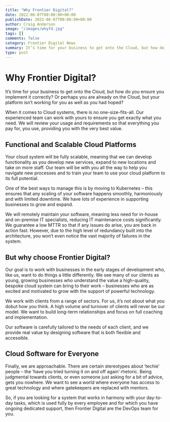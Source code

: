 ```yaml
---
title: "Why Frontier Digital?"
date: 2022-06-07T00:00:00+00:00
publishDate: 2022-06-07T00:00:00+00:00
author: Craig Anderson
image: "/images/whyfd.jpg"
tags: []
comments: false
category: Frontier Digital News
summary: It’s time for your business to get onto the Cloud, but how do you ensure you implement it correctly?
type: post
---
```


# Why Frontier Digital?

It’s time for your business to get onto the Cloud, but how do you ensure you implement it correctly? Or perhaps you are already on the Cloud, but your platform isn’t working for you as well as you had hoped?

When it comes to Cloud systems, there is no one-size-fits-all. Our experienced team can work with yours to ensure you get exactly what you need. We will review your usage and requirements so that everything you pay for, you use, providing you with the very best value.

## Functional and Scalable Cloud Platforms

Your cloud system will be fully scalable, meaning that we can develop functionality as you develop new services, expand to new locations and take on more staff. Our team will be with you all the way to help you navigate new processes and to train your team to use your cloud platform to its full potential.

One of the best ways to manage this is by moving to Kubernetes – this ensures that any scaling of your software happens smoothly, harmoniously and with limited downtime. We have lots of experience in supporting businesses to grow and expand.

We will remotely maintain your software, meaning less need for in-house and on-premise IT specialists, reducing IT maintenance costs significantly. We guarantee a low MTTR so that if any issues do arise, you are back in action fast. However, due to the high level of redundancy built into the architecture, you won’t even notice the vast majority of failures in the system.

## But why choose Frontier Digital?

Our goal is to work with businesses in the early stages of development who, like us, want to do things a little differently. We see many of our clients as young, growing businesses who understand the value a high-quality, bespoke cloud system can bring to their work – businesses who are as excited and motivated to grow with the support of powerful technology.

We work with clients from a range of sectors. For us, it’s not about what you dobut how you think. A high volume and turnover of clients will never be our model. We want to build long-term relationships and focus on full coaching and implementation.

Our software is carefully tailored to the needs of each client, and we provide real value by designing software that is both flexible and accessible.

## Cloud Software for Everyone

Finally, we are approachable. There are certain stereotypes about ‘techie’ people – the ‘have you tried turning it on and off again’ rhetoric. Being judgmental towards clients, or even someone just asking for a bit of advice, gets you nowhere. We want to see a world where everyone has access to great technology and where gatekeepers are replaced with mentors.

So, if you are looking for a system that works in harmony with your day-to-day tasks, which is used fully by every employee and for which you have ongoing dedicated support, then Frontier Digital are the DevOps team for you.
